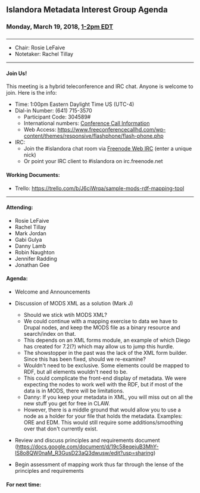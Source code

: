## Islandora Metadata Interest Group Agenda
### Monday, March 19, 2018, [1-2pm EDT](http://www.thetimezoneconverter.com/?t=1%20pm&tz=Toronto&)
### 
---
* Chair: Rosie LeFaive
* Notetaker: Rachel Tillay
---

#### Join Us!
This meeting is a hybrid teleconference and IRC chat. Anyone is welcome to join. Here is the info:
* Time: 1:00pm Eastern Daylight Time US (UTC-4)
* Dial-in Number: (641) 715-3570
  * Participant Code: 304589#
  * International numbers: [Conference Call Information](https://github.com/Islandora-CLAW/CLAW/wiki/Conference-Call-Information)
  * Web Access: https://www.freeconferencecallhd.com/wp-content/themes/responsive/flashphone/flash-phone.php
* IRC:
  * Join the #islandora chat room via [Freenode Web IRC](http://webchat.freenode.net/) (enter a unique nick)
  * Or point your IRC client to #islandora on irc.freenode.net
  
#### Working Documents:
* Trello: https://trello.com/b/J6ciWrqa/sample-mods-rdf-mapping-tool
---

#### Attending:
* Rosie LeFaive
* Rachel Tillay
* Mark Jordan
* Gabi Gulya
* Danny Lamb
* Robin Naughton
* Jennifer Radding
* Jonathan Gee

#### Agenda:
* Welcome and Announcements

* Discussion of MODS XML as a solution (Mark J)
     * Should we stick wtih MODS XML?
     * We could continue with a mapping exercise to data we have to Drupal nodes, and keep the MODS file as a binary resource and search/index on that.
     * This depends on an XML forms module, an example of which Diego has created for 7.2(?) which may allow us to jump this hurdle.
     * The showstopper in the past was the lack of the XML form builder. Since this has been fixed, should we re-examine?
     * Wouldn't need to be exclusive. Some elements could be mapped to RDF, but all elements wouldn't need to be.
     * This could complicate the front-end display of metadata. We were expecting the nodes to work well with the RDF, but if most of the data is in MODS, there will be limitations.
     * Danny: If you keep your metadata in XML, you will miss out on all the new stuff you get for free in CLAW.
     * However, there is a middle ground that would allow you to use a node as a holder for your file that holds the metadata. Examples: ORE and EDM. This would still require some additions/smoothing over that don't currently exist.
     
* Review and discuss principles and requirements document (https://docs.google.com/document/d/19c58eqejuB3MhY-lS8o8QW0naM_R3GusD23aQ3dwusw/edit?usp=sharing)

* Begin assessment of mapping work thus far through the lense of the principles and requirements



#### For next time:

